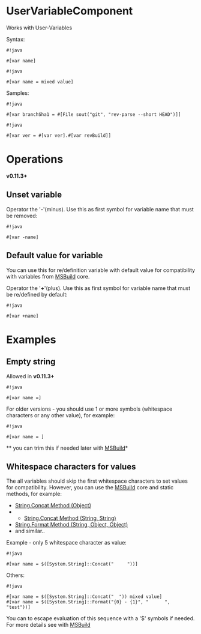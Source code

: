 # UserVariableComponent #

Works with User-Variables

Syntax:
```
#!java

#[var name]
```

```
#!java

#[var name = mixed value]
```

Samples:
```
#!java

#[var branchSha1 = #[File sout("git", "rev-parse --short HEAD")]]
```
```
#!java

#[var ver = #[var ver].#[var revBuild]]
```

# Operations

**v0.11.3+**

## Unset variable

Operator the '**-**'(minus). Use this as first symbol for variable name that must be removed:

```
#!java

#[var -name]
```

## Default value for variable

You can use this for re/definition variable with default value for compatibility with variables from [MSBuild](../../MSBuild) core.

Operator the '**+**'(plus). Use this as first symbol for variable name that must be re/defined by default:
```
#!java

#[var +name]
```


# Examples

## Empty string

Allowed in **v0.11.3+**
```
#!java

#[var name =]
```

For older versions - you should use 1 or more symbols (whitespace characters or any other value), for example:
```
#!java

#[var name = ]
```
** you can trim this if needed later with [MSBuild](../../MSBuild)*

## Whitespace characters for values

The all variables should skip the first whitespace characters to set values for compatibility. However, you can use the [MSBuild](../../MSBuild) core and static methods, for example:

* [String.Concat Method (Object)](https://msdn.microsoft.com/en-us/library/khca9w90%28v=vs.100%29.aspx)
* * [String.Concat Method (String, String)](https://msdn.microsoft.com/en-us/library/a6d350wd%28v=vs.100%29.aspx)
* [String.Format Method (String, Object, Object)](https://msdn.microsoft.com/en-us/library/zf3d0ccc%28v=vs.100%29.aspx)
* and similar..

Example - only 5 whitespace character as value:
```
#!java

#[var name = $([System.String]::Concat("     "))]
```

Others:
```
#!java

#[var name = $([System.String]::Concat("  ")) mixed value]
#[var name = $([System.String]::Format("{0} - {1}", "      ", "test"))]
```

You can to escape evaluation of this sequence with a '$' symbols if needed. For more details see with [MSBuild](../../MSBuild)
